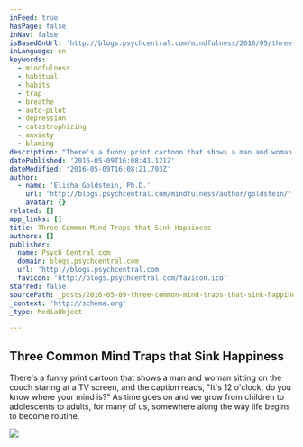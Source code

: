 ```yaml
---
inFeed: true
hasPage: false
inNav: false
isBasedOnUrl: 'http://blogs.psychcentral.com/mindfulness/2016/05/three-common-mind-traps-that-sink-happiness/'
inLanguage: en
keywords:
  - mindfulness
  - habitual
  - habits
  - trap
  - breathe
  - auto-pilot
  - depression
  - catastrophizing
  - anxiety
  - blaming
description: "There's a funny print cartoon that shows a man and woman sitting on the couch staring at a TV screen, and the caption reads, \"It's 12 o'clock, do you know where your mind is?\" As time goes on and we grow from children to adolescents to adults, for many of us, somewhere along the way life begins to become routine."
datePublished: '2016-05-09T16:08:41.121Z'
dateModified: '2016-05-09T16:08:21.703Z'
author:
  - name: 'Elisha Goldstein, Ph.D.'
    url: 'http://blogs.psychcentral.com/mindfulness/author/goldstein/'
    avatar: {}
related: []
app_links: []
title: Three Common Mind Traps that Sink Happiness
authors: []
publisher:
  name: Psych Central.com
  domain: blogs.psychcentral.com
  url: 'http://blogs.psychcentral.com'
  favicon: 'http://blogs.psychcentral.com/favicon.ico'
starred: false
sourcePath: _posts/2016-05-09-three-common-mind-traps-that-sink-happiness.md
_context: 'http://schema.org'
_type: MediaObject

---
```

<article style=""><h1>Three Common Mind Traps that Sink Happiness</h1><p>There's a funny print cartoon that shows a man and woman sitting on the couch staring at a TV screen, and the caption reads, "It's 12 o'clock, do you know where your mind is?" As time goes on and we grow from children to adolescents to adults, for many of us, somewhere along the way life begins to become routine.</p><img src="http://blogs.psychcentral.com/mindfulness/files/2015/08/depressed111-242x300.jpg" /></article>
